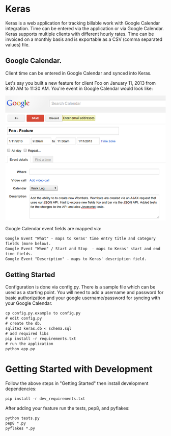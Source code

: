 # Keras
Keras is a web application for tracking billable work with Google Calendar integration. Time can be entered via the application or via Google Calendar. Keras supports multiple clients with different hourly rates. Time can be invoiced on a monthly basis and is exportable as a CSV (comma separated values) file. 

## Google Calendar.
Client time can be entered in Google Calendar and synced into Keras.

Let's say you built a new feature for client Foo on January 11, 2013 from 9:30 AM to 11:30 AM. You're event in Google Calendar would look like:


![solarized palette](https://github.com/jzellman/keras/raw/master/gcal.png)

Google Calendar event fields are mapped via:


    Google Event "What" - maps to Keras' time entry title and category fields (more below).
    Google Event "When" / Start and Stop  - maps to Keras' start and end time fields.
    Google Event "Description" - maps to Keras' description field.


## Getting Started

Configuration is done via config.py. There is a sample file which can be used as a starting point. You will need to add a username and password for basic authorization and your google username/password for syncing with your Google Calendar.

    cp config.py.example to config.py
    # edit config.py
    # create the db.
    sqlite3 keras.db < schema.sql
    # add required libs
    pip install -r requirements.txt
    # run the application    
    python app.py

# Getting Started with Development

Follow the above steps in "Getting Started" then install development dependencies:
    
    pip install -r dev_requirements.txt
    
After adding your feature run the tests, pep8, and pyflakes:

    python tests.py
    pep8 *.py
    pyflakes *.py

